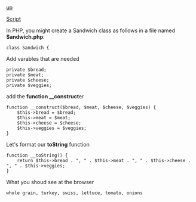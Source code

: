 [up](../README.md)

[Script](script/page01.md)

In PHP, you might create a Sandwich class as follows in a file named **Sandwich.php**:

```
class Sandwich {
```
Add varables that are needed

```
private $bread;
private $meat;
private $cheese;
private $veggies;
```
add the **function __construct**er

```
function __construct($bread, $meat, $cheese, $veggies) {
    $this->bread = $bread;
    $this->meat = $meat;
    $this->cheese = $cheese;
    $this->veggies = $veggies;
}
```

Let's format our **toString** function

```
function __toString() {
    return $this->bread . ", " . $this->meat . ", " . $this->cheese . ", " . $this->veggies;
}
```

What you shoud see at the browser

```
whole grain, turkey, swiss, lettuce, tomato, onions
```
